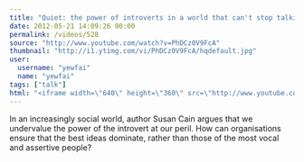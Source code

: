```yaml
---
title: "Quiet: the power of introverts in a world that can't stop talking"
date: 2012-05-21 14:09:26 00:00
permalink: /videos/528
source: "http://www.youtube.com/watch?v=PhDCz0V9FcA"
thumbnail: "http://i1.ytimg.com/vi/PhDCz0V9FcA/hqdefault.jpg"
user:
  username: "yewfai"
  name: "yewfai"
tags: ["talk"]
html: "<iframe width=\"640\" height=\"360\" src=\"http://www.youtube.com/embed/PhDCz0V9FcA?wmode=transparent&fs=1&feature=oembed\" frameborder=\"0\" allowfullscreen></iframe>"
---
```


In an increasingly social world, author Susan Cain argues that we undervalue the power of the introvert at our peril. How can organisations ensure that the best ideas dominate, rather than those of the most vocal and assertive people?